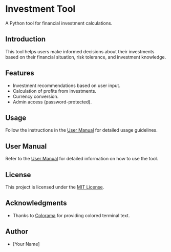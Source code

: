 # Investment Tool

A Python tool for financial investment calculations.

## Introduction

This tool helps users make informed decisions about their investments based on their financial situation, risk tolerance, and investment knowledge.

## Features

- Investment recommendations based on user input.
- Calculation of profits from investments.
- Currency conversion.
- Admin access (password-protected).

## Usage

Follow the instructions in the [User Manual](user_manual.md) for detailed usage guidelines.

## User Manual

Refer to the [User Manual](user_manual.md) for detailed information on how to use the tool.

## License

This project is licensed under the [MIT License](LICENSE).

## Acknowledgments

- Thanks to [Colorama](https://pypi.org/project/colorama/) for providing colored terminal text.

## Author

- [Your Name]

